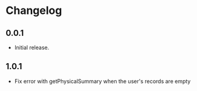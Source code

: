 # Changelog

## 0.0.1

* Initial release.

## 1.0.1

* Fix error with getPhysicalSummary when the user's records are empty
